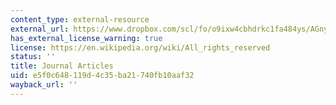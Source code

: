 ```yaml
---
content_type: external-resource
external_url: https://www.dropbox.com/scl/fo/o9ixw4cbhdrkc1fa484ys/AGnymmhiNKpuRNx1L8Y2JN4/Supplementary%20Resources/Journal%20Articles?dl=0&rlkey=u2rimyl1s7xeom33sli4jmryz&subfolder_nav_tracking=1
has_external_license_warning: true
license: https://en.wikipedia.org/wiki/All_rights_reserved
status: ''
title: Journal Articles
uid: e5f0c648-119d-4c35-ba21-740fb10aaf32
wayback_url: ''
---
```

